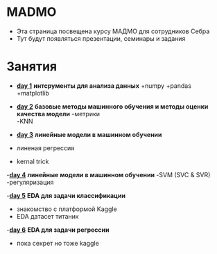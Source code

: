 # MADMO
* Эта страница посвещена курсу МАДМО для сотрудников Себра
* Тут будут появляться презентации, семинары и задания 
# Занятия 

- [__day 1__](./день%20первый) __интсрументы для анализа данных__
  +numpy
  +pandas
  +matplotlib

- [__day 2__](./день%20второй) __базовые методы машинного обучения и методы оценки качества модели__
-метрики  
-KNN

- [__day 3__](./день%20третий) __линейные модели в машинном обучении__
- линеная регрессия 
- kernal trick

-[__day 4__](./день%20третий) __линейные модели в машинном обучении__
-SVM (SVC & SVR)
-регуляризация

-[__day 5__](./день%20пятый) __EDA для задачи классификации__
- знакомство с платформой Kaggle
- EDA датасет титаник 

-[__day 6__](./день%20шестой) __EDA для задачи регрессии__
- пока секрет но тоже kaggle

 
  
  

